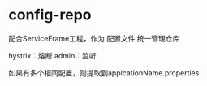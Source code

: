 # config-repo
配合ServiceFrame工程，作为 配置文件 统一管理仓库

hystrix：熔断
admin：监听

如果有多个相同配置，则提取到applcationName.properties
